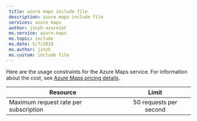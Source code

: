 ```yaml
---
 title: azure maps include file
 description: azure maps include file
 services: azure maps
 author: jinzh-azureiot
 ms.service: azure-maps
 ms.topic: include
 ms.date: 5/7/2018
 ms.author: jinzh
 ms.custom: include file
---
```



Here are the usage constraints for the Azure Maps service. For information about the cost, see [Azure Maps pricing details](https://azure.microsoft.com/en-us/pricing/details/location-based-services/).

| Resource                              | Limit |
|---------------------------------------|:-----:|
| Maximum request rate per subscription |   50 requests per second  |
